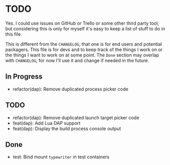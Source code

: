 # TODO

Yes. I could use issues on GitHub or Trello or some other third party tool, but
considering this is only for myself it's easy to keep a list of stuff to do in
this file.

This is different from the `CHANGELOG`, that one is for end users and potential
packagers. This file is for devs and to keep track of the things I work on or
the things I want to work on at some point. The `Done` section may overlap with
`CHANGELOG`, for now I'll use it and change if needed in the future.

## In Progress

- refactor(dap): Remove duplicated process picker code

## TODO

- refactor(dap): Remove duplicated launch target picker code
- feat(dap): Add Lua DAP support
- feat(dap): Display the build process console output

## Done

- test: Bind mount `typewriter` in test containers
